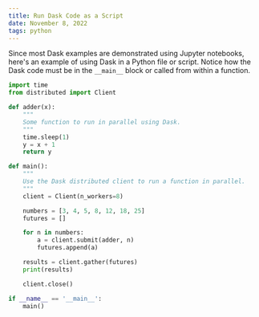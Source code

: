 ```yaml
---
title: Run Dask Code as a Script
date: November 8, 2022
tags: python
---
```


Since most Dask examples are demonstrated using Jupyter notebooks, here's an example of using Dask in a Python file or script. Notice how the Dask code must be in the `__main__` block or called from within a function.

```python
import time
from distributed import Client

def adder(x):
    """
    Some function to run in parallel using Dask.
    """
    time.sleep(1)
    y = x + 1
    return y

def main():
    """
    Use the Dask distributed client to run a function in parallel.
    """
    client = Client(n_workers=8)

    numbers = [3, 4, 5, 8, 12, 18, 25]
    futures = []

    for n in numbers:
        a = client.submit(adder, n)
        futures.append(a)

    results = client.gather(futures)
    print(results)

    client.close()

if __name__ == '__main__':
    main()
```
